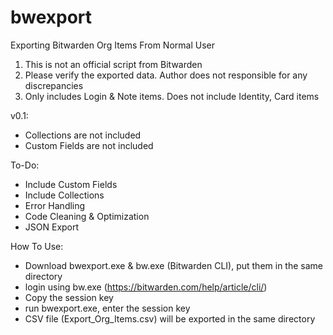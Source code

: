 # bwexport
Exporting Bitwarden Org Items From Normal User

1. This is not an official script from Bitwarden
2. Please verify the exported data. Author does not responsible for any discrepancies
3. Only includes Login & Note items. Does not include Identity, Card items

v0.1:
- Collections are not included
- Custom Fields are not included

To-Do:
- Include Custom Fields
- Include Collections
- Error Handling
- Code Cleaning & Optimization
- JSON Export

How To Use:
- Download bwexport.exe & bw.exe (Bitwarden CLI), put them in the same directory
- login using bw.exe (https://bitwarden.com/help/article/cli/)
- Copy the session key
- run bwexport.exe, enter the session key
- CSV file (Export_Org_Items.csv) will be exported in the same directory